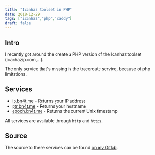 ```yaml
---
title: "Icanhaz toolset in PHP"
date: 2018-12-29
tags: ["icanhaz","php","caddy"]
draft: false
---
```



## Intro

I recently got around the create a PHP version of the Icanhaz toolset (icanhazip.com,...).

The only service that's missing is the traceroute service, because of php limitations.

## Services

- [ip.bn4t.me](https://ip.bn4t.me) - Returns your IP address
- [ptr.bn4t.me](https://ptr.bn4t.me) - Returns your hostname
- [epoch.bn4t.me](https://epoch.bn4t.me) - Returns the current Unix timestamp

All services are available through `http` and `https`.

## Source

The source to these services can be found [on my Gitlab](https://git.bn4t.me/root/icanhaz-php).


